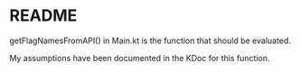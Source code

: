 # README
getFlagNamesFromAPI() in Main.kt is the function that should be evaluated.

My assumptions have been documented in the KDoc for this function.

